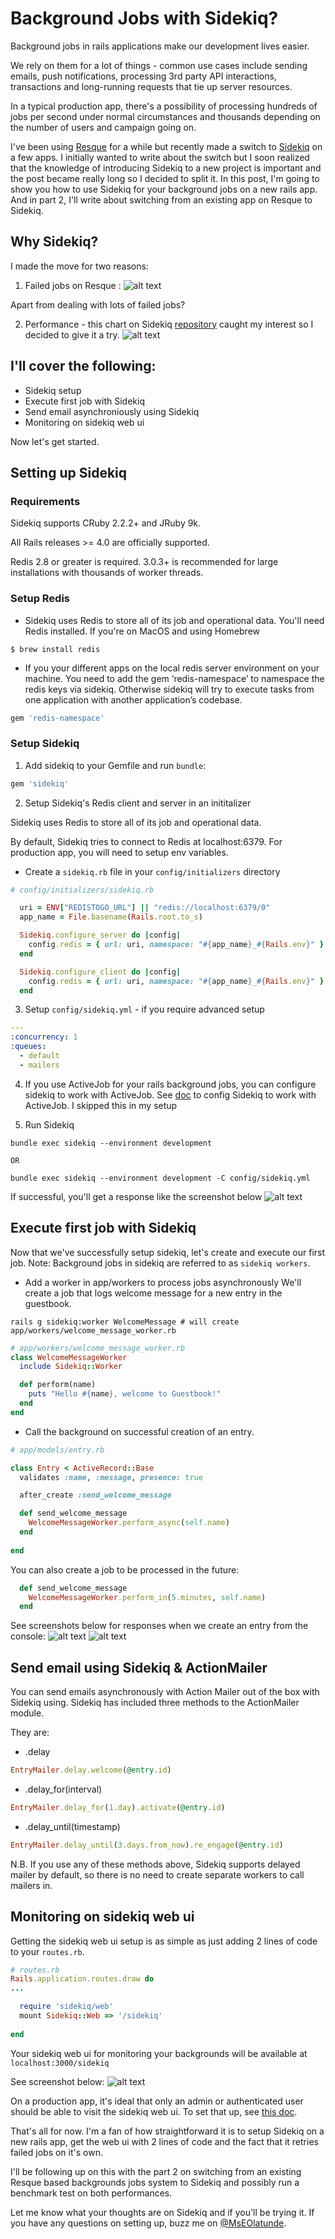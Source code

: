 # Background Jobs with Sidekiq?
Background jobs in rails applications make our development lives easier. 

We rely on them for a lot of things - common use cases include sending emails, push notifications, processing 3rd party API interactions, transactions and long-running requests that tie up server resources.

In a typical production app, there's a possibility of processing hundreds of jobs per second under normal circumstances and thousands depending on the number of users and campaign going on.

I've been using [Resque](https://github.com/resque/resque) for a while but recently made a switch to [Sidekiq](https://github.com/mperham/sidekiq) on a few apps. I initially wanted to write about the switch but I soon realized that the knowledge of introducing Sidekiq to a new project is important and the post became really long so I decided to split it. In this post, I'm going to show you how to use Sidekiq for your background jobs on a new rails app. And in part 2, I'll write about switching from an existing app on Resque to Sidekiq.

## Why Sidekiq?
I made the move for two reasons:

  1. Failed jobs on Resque : 
![alt text][failedjobs]

[failedjobs]: ./images/resquefailedjobs.png "Failed jobs on Resque"

Apart from dealing with lots of failed jobs?
  
  2. Performance - this chart on  Sidekiq [repository](https://github.com/mperham/sidekiq#performance) caught my interest so I decided to give it a try.
![alt text][sidekiqperformance]

[sidekiqperformance]: ./images/sidekiqperformance.png "Performance"

## I'll cover the following:
  - Sidekiq setup
  - Execute first job with Sidekiq
  - Send email asynchroniously using Sidekiq
  - Monitoring on sidekiq web ui

Now let's get started.

## Setting up Sidekiq
### Requirements

Sidekiq supports CRuby 2.2.2+ and JRuby 9k.

All Rails releases >= 4.0 are officially supported.

Redis 2.8 or greater is required. 3.0.3+ is recommended for large installations with thousands of worker threads.

### Setup Redis
  - Sidekiq uses Redis to store all of its job and operational data. You'll need Redis installed. If you're on MacOS and using Homebrew

```
$ brew install redis
```

   - If you your different apps on the local redis server environment on your machine. You need to add the gem ‘redis-namespace’ to namespace the redis keys via sidekiq.  Otherwise sidekiq will try to execute tasks from one application with another application’s codebase.

```ruby
gem 'redis-namespace'
```

### Setup Sidekiq

  1. Add sidekiq to your Gemfile and run `bundle`:

```ruby
gem 'sidekiq'
```

  2. Setup Sidekiq's Redis client and server in an inititalizer

Sidekiq uses Redis to store all of its job and operational data.

By default, Sidekiq tries to connect to Redis at localhost:6379. For production app, you will need to setup env variables.
  
  - Create a `sidekiq.rb` file in your  `config/initializers` directory

```ruby
# config/initializers/sidekiq.rb

  uri = ENV["REDISTOGO_URL"] || "redis://localhost:6379/0"
  app_name = File.basename(Rails.root.to_s)

  Sidekiq.configure_server do |config|
    config.redis = { url: uri, namespace: "#{app_name}_#{Rails.env}" }
  end

  Sidekiq.configure_client do |config|
    config.redis = { url: uri, namespace: "#{app_name}_#{Rails.env}" }
  end

```

  3. Setup `config/sidekiq.yml` - if you require advanced setup

```yaml
---
:concurrency: 1
:queues:
  - default
  - mailers
```

  4. If you use ActiveJob for your rails background jobs, you can configure sidekiq to work with ActiveJob. See [doc](https://github.com/mperham/sidekiq/wiki/Active+Job) to config Sidekiq to work with ActiveJob. I skipped this in my setup


  5. Run Sidekiq

```
bundle exec sidekiq --environment development

OR

bundle exec sidekiq --environment development -C config/sidekiq.yml

```
If successful, you'll get a response like the screenshot below
![alt text][sidekiq-exec-screenshot]

[sidekiq-exec-screenshot]: ./images/sidekiq-exec-screenshot.png "Sidekiq exec screenshot"

## Execute first job with Sidekiq

Now that we've successfully setup sidekiq, let's create and execute our first job. Note: Background jobs in sidekiq are referred to as `sidekiq workers`. 

  - Add a worker in app/workers to process jobs asynchronously
  We'll create a job that logs welcome message for a new entry in the guestbook.
```
rails g sidekiq:worker WelcomeMessage # will create app/workers/welcome_message_worker.rb
```

```ruby
# app/workers/welcome_message_worker.rb
class WelcomeMessageWorker
  include Sidekiq::Worker

  def perform(name)
    puts "Hello #{name}, welcome to Guestbook!"
  end
end

```

  - Call the background on successful creation of an entry.

```ruby
# app/models/entry.rb

class Entry < ActiveRecord::Base
  validates :name, :message, presence: true

  after_create :send_welcome_message

  def send_welcome_message
    WelcomeMessageWorker.perform_async(self.name)
  end
  
end
```

You can also create a job to be processed in the future:

```ruby
  def send_welcome_message
    WelcomeMessageWorker.perform_in(5.minutes, self.name)
  end
```
See screenshots below for responses when we create an entry from the console:
![alt text][new-entry-screenshot]
![alt text][sidekiq-response-screenshot]

[new-entry-screenshot]: ./images/new-entry-screenshot.png "New entry on console screenshot"
[sidekiq-response-screenshot]: ./images/sidekiq-response-screenshot.png "Sidekiq response screenshot"


## Send email using Sidekiq & ActionMailer

You can send emails asynchronously with Action Mailer out of the box with Sidekiq using. Sidekiq has included three methods to the ActionMailer module.

They are:

 - .delay
```ruby
EntryMailer.delay.welcome(@entry.id)
```

  - .delay_for(interval)
```ruby
EntryMailer.delay_for(1.day).activate(@entry.id)
```
 
 - .delay_until(timestamp)
```ruby
EntryMailer.delay_until(3.days.from_now).re_engage(@entry.id)
```

N.B. If you use any of these methods above, Sidekiq supports delayed mailer by default, so there is no need to create separate workers to call mailers in.

## Monitoring on sidekiq web ui

Getting the sidekiq web ui setup is as simple as just adding 2 lines of code to your `routes.rb`.

```ruby
# routes.rb
Rails.application.routes.draw do
...

  require 'sidekiq/web'
  mount Sidekiq::Web => '/sidekiq'
  
end
```
Your sidekiq web ui for monitoring your backgrounds will be available at `localhost:3000/sidekiq`

See screenshot below:
![alt text][sidekiq-web-ui]

[sidekiq-web-ui]: ./images/sidekiq-web-ui.png "Sidekiq-web-ui"

On a production app, it's ideal that only an admin or authenticated user should be able to visit the sidekiq web ui. To set that up, see [this doc](https://github.com/mperham/sidekiq/wiki/Monitoring#authentication).

That's all for now. I'm a fan of how straightforward it is to setup Sidekiq on a new rails app, get the web ui with 2 lines of code and the fact that it retries failed jobs on it's own. 

I'll be following up on this with the part 2 on switching from an existing Resque based backgrounds jobs system to Sidekiq and possibly run a benchmark test on both performances.

Let me know what your thoughts are on Sidekiq and if you'll be trying it. If you have any questions on setting up, buzz me on [@MsEOlatunde](https://twitter.com/MsEOlatunde). 


